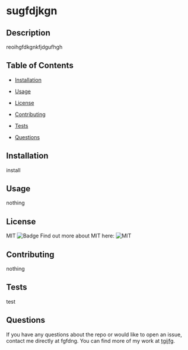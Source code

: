 # sugfdjkgn
  ## Description
reoihgfdkgnkfjdgufhgh

## Table of Contents 

* [Installation](#installation)

* [Usage](#usage)

* [License](#license)

* [Contributing](#contributing)

* [Tests](#tests)

* [Questions](#questions)

## Installation
install

## Usage
nothing

## License
MIT ![Badge](https://img.shields.io/badge/License-MIT-blueviolet)
Find out more about MIT here:
![MIT](https://opensource.org/licenses/MIT) 


## Contributing
nothing

## Tests
test

## Questions
If you have any questions about the repo or would like to open an issue, contact me directly at fgfdng. 
You can find more of my work at [tgijfg](https://github.com/tgijfg).
